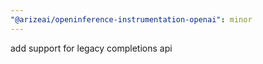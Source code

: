 ```yaml
---
"@arizeai/openinference-instrumentation-openai": minor
---
```


add support for legacy completions api
